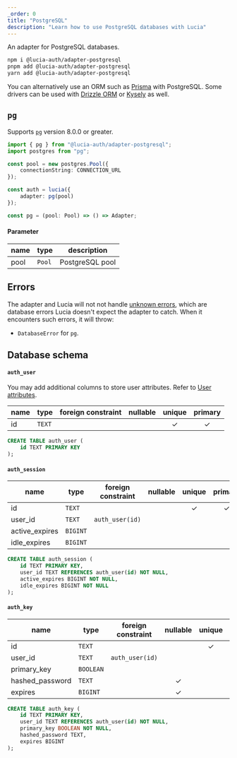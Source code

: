 ```yaml
---
_order: 0
title: "PostgreSQL"
description: "Learn how to use PostgreSQL databases with Lucia"
---
```


An adapter for PostgreSQL databases.

```bash
npm i @lucia-auth/adapter-postgresql
pnpm add @lucia-auth/adapter-postgresql
yarn add @lucia-auth/adapter-postgresql
```

You can alternatively use an ORM such as [Prisma](/database/prisma) with PostgreSQL. Some drivers can be used with [Drizzle ORM](/database/drizzle) or [Kysely](/database/kysely) as well.

## `pg`

Supports [`pg`](https://www.npmjs.com/package/pg) version 8.0.0 or greater.

```ts
import { pg } from "@lucia-auth/adapter-postgresql";
import postgres from "pg";

const pool = new postgres.Pool({
	connectionString: CONNECTION_URL
});

const auth = lucia({
	adapter: pg(pool)
});
```

```ts
const pg = (pool: Pool) => () => Adapter;
```

#### Parameter

| name | type   | description     |
| ---- | ------ | --------------- |
| pool | `Pool` | PostgreSQL pool |

## Errors

The adapter and Lucia will not not handle [unknown errors](/basics/error-handling#known-errors), which are database errors Lucia doesn't expect the adapter to catch. When it encounters such errors, it will throw:

- `DatabaseError` for `pg`.

## Database schema

#### `auth_user`

You may add additional columns to store user attributes. Refer to [User attributes](/basics/user-attributes).

| name | type   | foreign constraint | nullable | unique | primary |
| ---- | ------ | ------------------ | :------: | :----: | :-----: |
| id   | `TEXT` |                    |          |   ✓    |    ✓    |

```sql
CREATE TABLE auth_user (
    id TEXT PRIMARY KEY
);
```

#### `auth_session`

| name           | type     | foreign constraint | nullable | unique | primary |
| -------------- | -------- | ------------------ | :------: | :----: | :-----: |
| id             | `TEXT`   |                    |          |   ✓    |    ✓    |
| user_id        | `TEXT`   | `auth_user(id)`    |          |        |         |
| active_expires | `BIGINT` |                    |          |        |         |
| idle_expires   | `BIGINT` |                    |          |        |         |

```sql
CREATE TABLE auth_session (
    id TEXT PRIMARY KEY,
    user_id TEXT REFERENCES auth_user(id) NOT NULL,
    active_expires BIGINT NOT NULL,
    idle_expires BIGINT NOT NULL
);
```

#### `auth_key`

| name            | type      | foreign constraint | nullable | unique | primary |
| --------------- | --------- | ------------------ | :------: | :----: | :-----: |
| id              | `TEXT`    |                    |          |   ✓    |    ✓    |
| user_id         | `TEXT`    | `auth_user(id)`    |          |        |         |
| primary_key     | `BOOLEAN` |                    |          |        |         |
| hashed_password | `TEXT`    |                    |    ✓     |        |         |
| expires         | `BIGINT`  |                    |    ✓     |        |         |

```sql
CREATE TABLE auth_key (
    id TEXT PRIMARY KEY,
    user_id TEXT REFERENCES auth_user(id) NOT NULL,
    primary_key BOOLEAN NOT NULL,
    hashed_password TEXT,
    expires BIGINT
);
```
